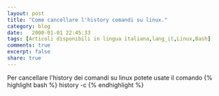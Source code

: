 ```yaml
--- 
layout: post
title: "Come cancellare l'history comandi su linux."
category: blog
date:   2000-01-01 22:45:33
tags: [Articoli disponibili in lingua italiana,lang_it,Linux,Bash]
comments: true
excerpt: false
share: true
---
```



Per cancellare l'history dei comandi su linux potete usate il comando
{% highlight bash %}
history -c
{% endhighlight %}
